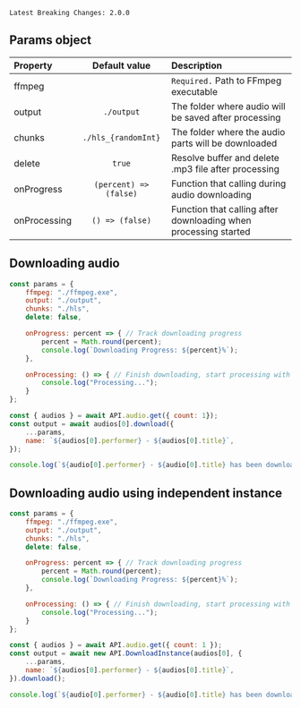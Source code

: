 ```
Latest Breaking Changes: 2.0.0
```

## Params object

| Property | Default value | Description |
| :-----   |   :--:   |   :------   |
| ffmpeg |  | ```Required.``` Path to FFmpeg executable |
| output | ```./output``` | The folder where audio will be saved after processing |
| chunks | ```./hls_{randomInt}``` | The folder where the audio parts will be downloaded |
| delete       | ```true``` | Resolve buffer and delete .mp3 file after processing |
| onProgress   | ```(percent) => (false)``` | Function that calling during audio downloading |
| onProcessing | ```() => (false)``` | Function that calling after downloading when processing started |

## Downloading audio

```javascript
const params = {
    ffmpeg: "./ffmpeg.exe",
    output: "./output",
    chunks: "./hls",
    delete: false,

    onProgress: percent => { // Track downloading progress
        percent = Math.round(percent);
        console.log(`Downloading Progress: ${percent}%`);
    },

    onProcessing: () => { // Finish downloading, start processing with FFmpeg
        console.log("Processing...");
    }
};

const { audios } = await API.audio.get({ count: 1});
const output = await audios[0].download({
    ...params,
    name: `${audios[0].performer} - ${audios[0].title}`,
});

console.log(`${audio[0].performer} - ${audio[0].title} has been downloaded to: ${output}`);
```

## Downloading audio using independent instance

```javascript
const params = {
    ffmpeg: "./ffmpeg.exe",
    output: "./output",
    chunks: "./hls",
    delete: false,

    onProgress: percent => { // Track downloading progress
        percent = Math.round(percent);
        console.log(`Downloading Progress: ${percent}%`);
    },

    onProcessing: () => { // Finish downloading, start processing with FFmpeg
        console.log("Processing...");
    }
};

const { audios } = await API.audio.get({ count: 1 });
const output = await new API.DownloadInstance(audios[0], {
    ...params,
    name: `${audios[0].performer} - ${audios[0].title}`,
}).download();

console.log(`${audio[0].performer} - ${audio[0].title} has been downloaded to: ${output}`);
```